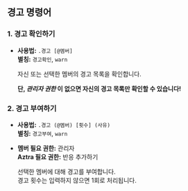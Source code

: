 ## 경고 명령어

### 1. 경고 확인하기

- **사용법:** `.경고 [@멤버]`  
  **별칭:** `경고확인`, `warn`

  자신 또는 선택한 멤버의 경고 목록을 확인합니다.

  **단, _관리자 권한_ 이 없으면 자신의 경고 목록만 확인할 수 있습니다!**

### 2. 경고 부여하기

- **사용법:** `.경고 (@멤버) [횟수] (사유)`  
  **별칭:** `경고부여`, `warn`
- **멤버 필요 권한:** 관리자  
  **Aztra 필요 권한:** 반응 추가하기

  선택한 멤버에 대해 경고를 부여합니다.  
  경고 횟수는 입력하지 않으면 1회로 처리됩니다.
